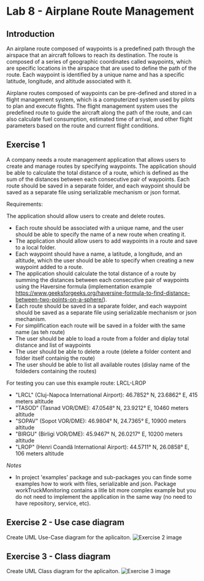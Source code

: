 # Lab 8 - Airplane Route Management

## Introduction
An airplane route composed of waypoints is a predefined path through the airspace that an aircraft follows to reach its destination. The route is composed of a series of geographic coordinates called waypoints, which are specific locations in the airspace that are used to define the path of the route. Each waypoint is identified by a unique name and has a specific latitude, longitude, and altitude associated with it.

Airplane routes composed of waypoints can be pre-defined and stored in a flight management system, which is a computerized system used by pilots to plan and execute flights. The flight management system uses the predefined route to guide the aircraft along the path of the route, and can also calculate fuel consumption, estimated time of arrival, and other flight parameters based on the route and current flight conditions.

## Exercise 1

A company needs a route management application that allows users to create and manage routes by specifying waypoints. The application should be able to calculate the total distance of a route, which is defined as the sum of the distances between each consecutive pair of waypoints. Each route should be saved in a separate folder, and each waypoint should be saved as a separate file using serializable mechanism or json format.

Requirements:

The application should allow users to create and delete routes.
- Each route should be associated with a unique name, and the user should be able to specify the name of a new route when creating it. 
- The application should allow users to add waypoints in a route and save to a local folder.
- Each waypoint should have a name, a latitude, a longitude, and an altitude, which the user should be able to specify when creating a new waypoint added to a route.
- The application should calculate the total distance of a route by summing the distances between each consecutive pair of waypoints using the Haversine formula (implementation example https://www.geeksforgeeks.org/haversine-formula-to-find-distance-between-two-points-on-a-sphere/).
- Each route should be saved in a separate folder, and each waypoint should be saved as a separate file using serializable mechanism or json mechanism.
- For simplification each route will be saved in a folder with the same name (as teh route)
- The user should be able to load a route from a folder and diplay total distance and list of waypoints
- The user should be able to delete a route (delete a folder content and folder itself containig the route)
- The user should be able to list all available routes (dislay name of the foldeders containing the routes)

For testing you can use this example route:
LRCL-LROP 
- "LRCL" (Cluj-Napoca International Airport): 46.7852° N, 23.6862° E, 415 meters altitude
- "TASOD" (Tasnad VOR/DME): 47.0548° N, 23.9212° E, 10460 meters altitude
- "SOPAV" (Sopot VOR/DME): 46.9804° N, 24.7365° E, 10900 meters altitude
- "BIRGU" (Birligi VOR/DME): 45.9467° N, 26.0217° E, 10200 meters altitude
- "LROP" (Henri Coandă International Airport): 44.5711° N, 26.0858° E, 106 meters altitude

*Notes*
- In project 'examples' package and sub-packages you can finde some examples how to work with files, serializable and json. Package workTruckMonitoring contains a litle bit more complex example but you do not need to implement the application in the same way (no need to have repository, service, etc). 

## Exercise 2 - Use case diagram

Create UML Use-Case diagram for the aplicaiton.
![Exercise 2 image](docs/ex1.jpg)

## Exercise 3 - Class diagram

Create UML Class diagram for the aplicaiton.
![Exercise 3 image](docs/ex1.jpg)

